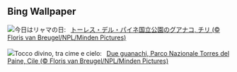 ## Bing Wallpaper
![](https://www.bing.com/th?id=OHR.GuanacosChile_JA-JP8670867516_UHD.jpg&w=1000)今日はリャマの日:&nbsp;&ensp;[トーレス・デル・パイネ国立公園のグアナコ, チリ (© Floris van Breugel/NPL/Minden Pictures)](https://www.bing.com/th?id=OHR.GuanacosChile_JA-JP8670867516_UHD.jpg)
<br><br/>
![](https://www.bing.com/th?id=OHR.GuanacosChile_IT-IT7114739436_UHD.jpg&w=1000)Tocco divino, tra cime e cielo:&nbsp;&ensp;[Due guanachi, Parco Nazionale Torres del Paine, Cile (© Floris van Breugel/NPL/Minden Pictures)](https://www.bing.com/th?id=OHR.GuanacosChile_IT-IT7114739436_UHD.jpg)
<br><br/>
